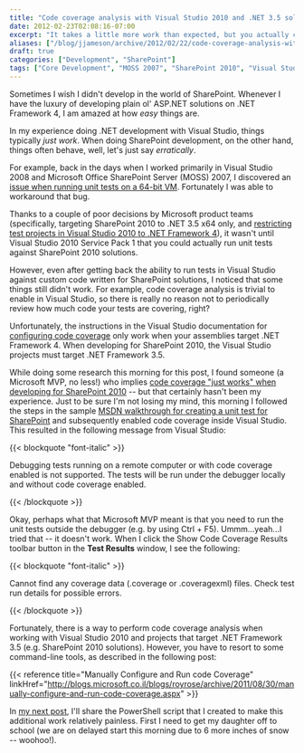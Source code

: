 ```yaml
---
title: "Code coverage analysis with Visual Studio 2010 and .NET 3.5 solutions (e.g. SharePoint 2010)"
date: 2012-02-23T02:08:16-07:00
excerpt: "It takes a little more work than expected, but you actually can \"have your cake and eat it too\" when it comes to Visual Studio 2010 code coverage analysis and .NET Framework 3.5 solutions (e.g. SharePoint 2010)."
aliases: ["/blog/jjameson/archive/2012/02/22/code-coverage-analysis-with-visual-studio-2010-and-net-3.aspx", "/blog/jjameson/archive/2012/02/23/code-coverage-analysis-with-visual-studio-2010-and-net-3.aspx"]
draft: true
categories: ["Development", "SharePoint"]
tags: ["Core Development", "MOSS 2007", "SharePoint 2010", "Visual Studio"]
---
```


Sometimes I wish I didn't develop in the world of SharePoint. Whenever I have
the luxury of developing plain ol' ASP.NET solutions on .NET Framework 4, I am
amazed at how *easy* things are.

In my experience doing .NET development with Visual Studio, things typically
*just work*. When doing SharePoint development, on the other hand, things often
behave, well, let's just say *erratically*.

For example, back in the days when I worked primarily in Visual Studio 2008 and
Microsoft Office SharePoint Server (MOSS) 2007, I discovered an
[issue when running unit tests on a 64-bit VM](/blog/jjameson/2009/10/08/web-application-at-could-not-be-found-error-on-moss-2007-x64).
Fortunately I was able to workaround that bug.

Thanks to a couple of poor decisions by Microsoft product teams (specifically,
targeting SharePoint 2010 to .NET 3.5 x64 only, and
[restricting test projects in Visual Studio 2010 to .NET Framework 4](/blog/jjameson/2010/04/28/test-projects-in-visual-studio-2010-must-target-net-framework-4)),
it wasn't until Visual Studio 2010 Service Pack 1 that you could actually run
unit tests against SharePoint 2010 solutions.

However, even after getting back the ability to run tests in Visual Studio
against custom code written for SharePoint solutions, I noticed that some things
still didn't work. For example, code coverage analysis is trivial to enable in
Visual Studio, so there is really no reason not to periodically review how much
code your tests are covering, right?

Unfortunately, the instructions in the Visual Studio documentation for
[configuring code coverage](http://msdn.microsoft.com/en-us/library/dd504821.aspx)
only work when your assemblies target .NET Framework 4. When developing for
SharePoint 2010, the Visual Studio projects must target .NET Framework 3.5.

While doing some research this morning for this post, I found someone (a
Microsoft MVP, no less!) who implies
[code coverage "just works" when developing for SharePoint 2010](https://msmvps.com/blogs/sundar_narasiman/archive/2011/11/16/enabling-code-coverage-for-sharepoint-2010-automated-unit-tests.aspx)
-- but that certainly hasn't been my experience. Just to be sure I'm not losing
my mind, this morning I followed the steps in the sample
[MSDN walkthrough for creating a unit test for SharePoint](http://msdn.microsoft.com/en-us/library/gg599006.aspx)
and subsequently enabled code coverage inside Visual Studio. This resulted in
the following message from Visual Studio:

{{< blockquote "font-italic" >}}

Debugging tests running on a remote computer or with code coverage enabled is
not supported. The tests will be run under the debugger locally and without code
coverage enabled.

{{< /blockquote >}}

Okay, perhaps what that Microsoft MVP meant is that you need to run the unit
tests outside the debugger (e.g. by using Ctrl + F5). Ummm...yeah...I tried that
-- it doesn't work. When I click the Show Code Coverage Results toolbar button
in the **Test Results** window, I see the following:

{{< blockquote "font-italic" >}}

Cannot find any coverage data (.coverage or .coveragexml) files. Check test run
details for possible errors.

{{< /blockquote >}}

Fortunately, there is a way to perform code coverage analysis when working with
Visual Studio 2010 and projects that target .NET Framework 3.5 (e.g. SharePoint
2010 solutions). However, you have to resort to some command-line tools, as
described in the following post:

{{< reference title="Manually Configure and Run code Coverage"
linkHref="http://blogs.microsoft.co.il/blogs/royrose/archive/2011/08/30/manually-configure-and-run-code-coverage.aspx" >}}

In
[my next post](/blog/jjameson/2012/02/23/use-powershell-to-alleviate-the-pain-of-code-coverage-analysis),
I'll share the PowerShell script that I created to make this additional work
relatively painless. First I need to get my daughter off to school (we are on
delayed start this morning due to 6 more inches of snow -- woohoo!).
